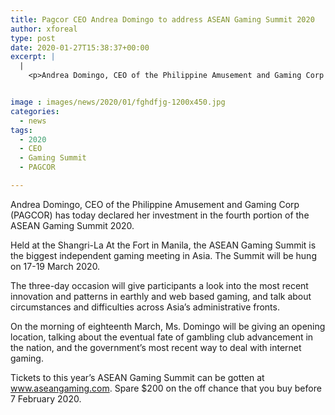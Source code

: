 ```yaml
---
title: Pagcor CEO Andrea Domingo to address ASEAN Gaming Summit 2020
author: xforeal 
type: post
date: 2020-01-27T15:38:37+00:00
excerpt: |
  |
    <p>Andrea Domingo, CEO of the Philippine Amusement and Gaming Corp (PAGCOR) has today declared her cooperation in the fourth portion of the ASEAN Gaming Summit 2020 </p>


image : images/news/2020/01/fghdfjg-1200x450.jpg
categories:
  - news
tags:
  - 2020
  - CEO
  - Gaming Summit
  - PAGCOR

---
```

Andrea Domingo, CEO of the Philippine Amusement and Gaming Corp (PAGCOR) has today declared her investment in the fourth portion of the ASEAN Gaming Summit 2020.

Held at the Shangri-La At the Fort in Manila, the ASEAN Gaming Summit is the biggest independent gaming meeting in Asia. The Summit will be hung on 17-19 March 2020.

The three-day occasion will give participants a look into the most recent innovation and patterns in earthly and web based gaming, and talk about circumstances and difficulties across Asia’s administrative fronts.

On the morning of eighteenth March, Ms. Domingo will be giving an opening location, talking about the eventual fate of gambling club advancement in the nation, and the government’s most recent way to deal with internet gaming.

Tickets to this year’s ASEAN Gaming Summit can be gotten at www.aseangaming.com. Spare $200 on the off chance that you buy before 7 February 2020.
